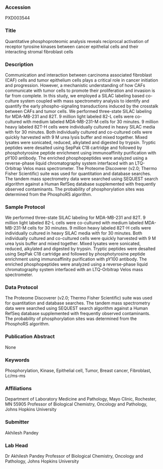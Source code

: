 ### Accession
PXD003544

### Title
Quantitative phosphoproteomic analysis reveals reciprocal activation of receptor tyrosine kinases between cancer epithelial cells and their interacting stromal fibroblast cells

### Description
Communication and interaction between carcinoma associated fibroblast (CAF) cells and tumor epithelium cells plays a critical role in cancer initiation and progression. However, a mechanistic understanding of how CAFs communicate with tumor cells to promote their proliferation and invasion is far from complete. In this study, we employed a SILAC labeling based co-culture system coupled with mass spectrometry analysis to identify and quantify the early phospho-signaling transductions induced by the crosstalk between CAFs and tumor cells. We performed three-state SILAC labeling for MDA-MB-231 and 82T. 9 million light labeled 82-L cells were co-cultured with medium labeled MDA-MB-231-M cells for 30 minutes. 9 million heavy labeled 82T-H cells were individually cultured in heavy SILAC media with for 30 minutes. Both individually cultured and co-cultured cells were quickly harvested with 9 M urea lysis buffer and mixed together. Mixed lysates were sonicated, reduced, alkylated and digested by trypsin. Tryptic peptides were desalted using SepPak C18 cartridge and followed by phosphotyrosine peptide enrichment using immunoaffinity purification with pY100 antibody. The enriched phosphopeptides were analyzed using a reverse-phase liquid chromatography system interfaced with an LTQ-Orbitrap Velos mass spectrometer. The Proteome Discoverer (v2.0; Thermo Fisher Scientific) suite was used for quantitation and database searches. The tandem mass spectrometry data were searched using SEQUEST search algorithm against a Human RefSeq database supplemented with frequently observed contaminants. The probability of phosphorylation sites was determined from the PhosphoRS algorithm.

### Sample Protocol
We performed three-state SILAC labeling for MDA-MB-231 and 82T. 9 million light labeled 82-L cells were co-cultured with medium labeled MDA-MB-231-M cells for 30 minutes. 9 million heavy labeled 82T-H cells were individually cultured in heavy SILAC media with for 30 minutes. Both individually cultured and co-cultured cells were quickly harvested with 9 M urea lysis buffer and mixed together. Mixed lysates were sonicated, reduced, alkylated and digested by trypsin. Tryptic peptides were desalted using SepPak C18 cartridge and followed by phosphotyrosine peptide enrichment using immunoaffinity purification with pY100 antibody. The enriched phosphopeptides were analyzed using a reverse-phase liquid chromatography system interfaced with an LTQ-Orbitrap Velos mass spectrometer.

### Data Protocol
The Proteome Discoverer (v2.0; Thermo Fisher Scientific) suite was used for quantitation and database searches. The tandem mass spectrometry data were searched using SEQUEST search algorithm against a Human RefSeq database supplemented with frequently observed contaminants. The probability of phosphorylation sites was determined from the PhosphoRS algorithm.

### Publication Abstract
None

### Keywords
Phosphorylation, Kinase, Epithelial cell, Tumor, Breast cancer, Fibroblast, Lc/ms-ms

### Affiliations
Department of Laboratory Medicine and Pathology, Mayo Clinic, Rochester, MN 55905
Professor of Biological Chemistry,  Oncology and Pathology, Johns Hopkins University

### Submitter
Akhilesh Pandey

### Lab Head
Dr Akhilesh Pandey
Professor of Biological Chemistry,  Oncology and Pathology, Johns Hopkins University


